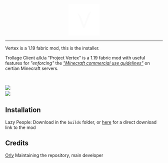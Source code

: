 <div align="center">
  <img src="https://github.com/AstralDB/VertexInstaller/raw/main/images/logo.png" width="100">
  <br>
  
</div>
<hr>

Vertex is a 1.19 fabric mod, this is the installer. 

Trollage Client a/k/a "Project Vertex" is a 1.19 fabric mod with useful features for <i>"enforcing"</i> the <i>["Minecraft commercial use guidelines"](https://account.mojang.com/documents/commercial_guidelines#:~:text=sell%20entitlements%20that%20affect%20gameplay)</i> on certian Minecraft servers. 

<br>

<img src="https://img.shields.io/github/stars/AstralDB/VertexInstaller?color=000000&style=for-the-badge"/><br>
<a href="https://github.com/AstralDB/VertexInstaller/releases/download/v0.1.0-alpha/VertexInstaller-1.0-SNAPSHOT.jar">
  <img src="https://img.shields.io/github/downloads/AstralDB/VertexInstaller/total?color=000000&style=for-the-badge&label=Downloads%20via%20releases">
</a>

## Installation

Lazy People:
Download in the `builds` folder, or [here](https://github.com/AstralDB/TrollageClient/raw/main/bin/latest.jar) for a direct download link to the mod

## Credits
[Orly](https://github.com/AstralDB) Maintaining the repository, main developer
